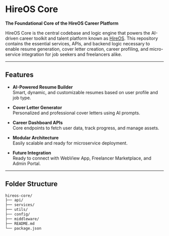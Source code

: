 # HireOS Core

**The Foundational Core of the HireOS Career Platform**

HireOS Core is the central codebase and logic engine that powers the AI-driven career toolkit and talent platform known as [HireOS](https://github.com/Noman279). This repository contains the essential services, APIs, and backend logic necessary to enable resume generation, cover letter creation, career profiling, and micro-service integration for job seekers and freelancers alike.

---

## Features

- **AI-Powered Resume Builder**  
  Smart, dynamic, and customizable resumes based on user profile and job type.

- **Cover Letter Generator**  
  Personalized and professional cover letters using AI prompts.

- **Career Dashboard APIs**  
  Core endpoints to fetch user data, track progress, and manage assets.

- **Modular Architecture**  
  Easily scalable and ready for microservice deployment.

- **Future Integration**  
  Ready to connect with WebView App, Freelancer Marketplace, and Admin Portal.

---

## Folder Structure

```bash
hireos-core/
├── api/
├── services/
├── utils/
├── config/
├── middleware/
├── README.md
└── package.json
